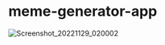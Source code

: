 # meme-generator-app

![Screenshot_20221129_020002](https://user-images.githubusercontent.com/66514052/205000399-53ac716d-49ee-40f1-bc04-54aa486cbb85.png)
